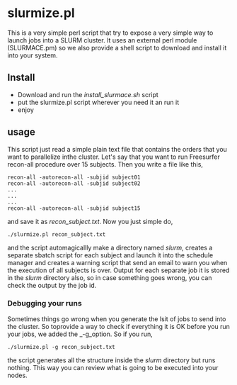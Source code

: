 # slurmize.pl

This is a very simple perl script that try to expose a very simple way to launch jobs into a SLURM cluster. It uses an external perl module (SLURMACE.pm) so we also provide a shell script to download and install it into your system. 

## Install
- Download and run the *install\_slurmace.sh* script
- put the slurmize.pl script wherever you need it an run it
- enjoy

## usage

This script just read a simple plain text file that contains the orders that you want to parallelize inthe cluster. Let's say that you want to run Freesurfer recon-all procedure over 15 subjects. Then you write a file like this,

	recon-all -autorecon-all -subjid subject01
	recon-all -autorecon-all -subjid subject02
	...
	...
	...
	recon-all -autorecon-all -subjid subject15

and save it as *recon_subject.txt*. Now you just simple do,

	./slurmize.pl recon_subject.txt

and the script automagicallly make a directory named _slurm_, creates a separate sbatch script for each subject and launch it into the schedule manager and creates a warning script that send an email to warn you when the execution of all subjects is over. Output for each separate job it is stored in the _slurm_ directory also, so in case something goes wrong, you can check the output by the job id.

### Debugging your runs

Sometimes things go wrong when you generate the lsit of jobs to send into the cluster. So toprovide a way to check if everything it is OK before you run your jobs, we added the _-g_option. So if you run,

	./slurmize.pl -g recon_subject.txt 

the script generates all the structure inside the _slurm_ directory but runs nothing. This way you can review what is going to be executed into your nodes.

